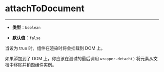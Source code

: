 # attachToDocument
---

* **类型**：`boolean`

* **默认值**：`false`

当设为 true 时，组件在渲染时将会挂载到 DOM 上。

如果添加到了 DOM 上，你应该在测试的最后调用 `wrapper.detach()` 将元素从文档中移除并销毁组件实例。
